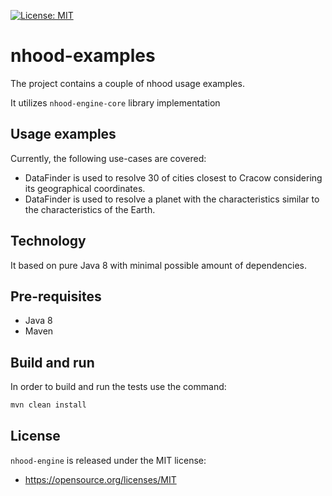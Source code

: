 [![License: MIT](https://img.shields.io/badge/License-MIT-yellow.svg)](https://opensource.org/licenses/MIT)

# nhood-examples

The project contains a couple of nhood usage examples.

It utilizes `nhood-engine-core` library implementation

## Usage examples

Currently, the following use-cases are covered:

- DataFinder is used to resolve 30 of cities closest to Cracow considering its geographical coordinates.
- DataFinder is used to resolve a planet with the characteristics similar to the characteristics of the Earth.

## Technology

It based on pure Java 8 with minimal possible amount of dependencies.

## Pre-requisites

- Java 8
- Maven

## Build and run

In order to build and run the tests use the command:

```bash
mvn clean install
```

## License

`nhood-engine` is released under the MIT license:
- https://opensource.org/licenses/MIT
